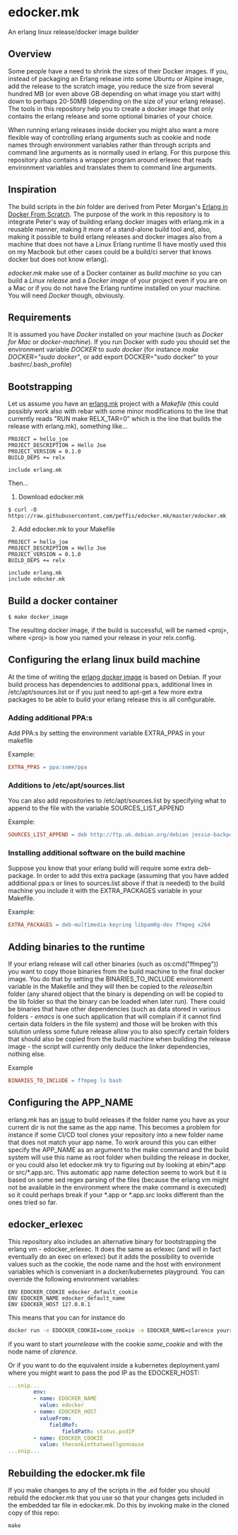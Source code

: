 # edocker.mk
An erlang linux release/docker image builder

## Overview
Some people have a need to shrink the sizes of their Docker images. If
you, instead of packaging an Erlang release into some Ubuntu or Alpine
image, add the release to the scratch image, you reduce the
size from several hundred MB (or even above GB depending on what image
you start with) down to perhaps 20-50MB (depending on the size of your
erlang release). The tools in this repository help you to create a
docker image that only contains the erlang release and some optional
binaries of your choice.

When running erlang releases inside docker you might also want a more
flexible way of controlling erlang arguments such as cookie and node
names through environment variables rather than through scripts and
command line arguments as is normally used in erlang. For this purpose
this repository also contains a wrapper program around erlexec that
reads environment variables and translates them to command line
arguments.


## Inspiration
The build scripts in the *bin* folder are derived from Peter Morgan's
[Erlang in Docker From
Scratch](https://github.com/shortishly/erlang-in-docker-from-scratch). The
purpose of the work in this repository is to integrate Peter's way of
building erlang docker images with erlang.mk in a reusable manner,
making it more of a stand-alone build tool and, also, making it
possible to build erlang releases and docker images also from a
machine that does not have a Linux Erlang runtime (I have mostly used
this on my Macbook but other cases could be a build/ci server that
knows docker but does not know erlang).

*edocker.mk* make use of a Docker container as *build machine* so you
can build a *Linux release* and a *Docker image* of your project even
if you are on a Mac or if you do not have the Erlang runtime installed
on your machine. You will need *Docker* though, obviously.

## Requirements
It is assumed you have *Docker* installed on your machine (such as
*Docker for Mac* or *docker-machine*). If you run Docker with *sudo*
you should set the environment variable *DOCKER* to *sudo docker* (for
instance *make DOCKER="sudo docker"*, or add export DOCKER="sudo
docker" to your .bashrc/.bash_profile)

## Bootstrapping
Let us assume you have an [erlang.mk](https://erlang.mk) project with
a *Makefile* (this could possibly work also with rebar with some minor
modifications to the line that currently reads "RUN make RELX_TAR=0"
which is the line that builds the release with erlang.mk), something like...
```
PROJECT = hello_joe
PROJECT_DESCRIPTION = Hello Joe
PROJECT_VERSION = 0.1.0
BUILD_DEPS += relx

include erlang.mk
```
Then...
1. Download edocker.mk
```
$ curl -O https://raw.githubusercontent.com/peffis/edocker.mk/master/edocker.mk
```

2. Add edocker.mk to your Makefile
```
PROJECT = hello_joe
PROJECT_DESCRIPTION = Hello Joe
PROJECT_VERSION = 0.1.0
BUILD_DEPS += relx

include erlang.mk
include edocker.mk
```

## Build a docker container
```
$ make docker_image
```
The resulting docker image, if the build is successful, will be named
&lt;proj&gt;, where &lt;proj&gt; is how you named your release in your
relx.config.

## Configuring the erlang linux build machine
At the time of writing the [erlang docker
image](https://hub.docker.com/_/erlang/) is based on Debian. If
your build process has dependencies to additional ppa:s, additional
lines in /etc/apt/sources.list or if you just need to apt-get a few
more extra packages to be able to build your erlang release this is
all configurable.

### Adding additional PPA:s
Add PPA:s by setting the environment variable EXTRA_PPAS in your
makefile

Example:
```Makefile
EXTRA_PPAS = ppa:some/ppa
```

### Additions to /etc/apt/sources.list
You can also add repositories to /etc/apt/sources.list by specifying
what to append to the file with the variable SOURCES_LIST_APPEND

Example:
```Makefile
SOURCES_LIST_APPEND = deb http://ftp.uk.debian.org/debian jessie-backports main\ndeb http://www.deb-multimedia.org jessie main non-free
```

### Installing additional software on the build machine
Suppose you know that your erlang build will require some extra
deb-package. In order to add this extra package (assuming that you
have added additional ppa:s or lines to sources.list above if that is
needed) to the build machine you include it with the EXTRA_PACKAGES
variable in your Makefile.

Example:
```Makefile
EXTRA_PACKAGES = deb-multimedia-keyring libpam0g-dev ffmpeg x264
```

## Adding binaries to the runtime
If your erlang release will call other binaries (such as
os:cmd("ffmpeg")) you want to copy those binaries from the build
machine to the final docker image. You do that by setting the
BINARIES_TO_INCLUDE environment variable in the Makefile and they will
then be copied to the _release_/bin folder (any shared object that the
binary is depending on will be copied to the lib folder so that the
binary can be loaded when later run). There could be binaries that
have other dependencies (such as data stored in various folders -
_emacs_ is one such application that will complain if it cannot find
certain data folders in the file system) and those will be broken with
this solution unless some future release allow you to also specify
certain folders that should also be copied from the build machine when
building the release image - the script will currently only deduce the
linker dependencies, nothing else.

Example
```Makefile
BINARIES_TO_INCLUDE = ffmpeg ls bash
```

## Configuring the APP_NAME
erlang.mk has an
[issue](https://github.com/ninenines/erlang.mk/issues/991) to build
releases if the folder name you have as your current dir is not the
same as the app name. This becomes a problem for instance if some
CI/CD tool clones your repository into a new folder name that does not
match your app name. To work around this you can either specify the
APP_NAME as an argument to the make command and the build system will
use this name as root folder when building the release in docker, or
you could also let edocker.mk try to figuring out by looking at
ebin/\*.app or src/\*.app.src. This automatic app name detection seems
to work but it is based on some sed regex parsing of the files
(because the erlang vm might not be available in the environment where
the make command is executed) so it could perhaps break if your \*.app
or \*.app.src looks different than the ones tried so far.

## edocker_erlexec
This repository also includes an alternative binary for bootstrapping
the erlang vm - edocker_erlexec. It does the same as erlexec (and will
in fact eventually do an exec on erlexec) but it adds the possibility to
override values such as the cookie, the node name and the host with
environment variables which is conveniant in a docker/kubernetes
playground. You can override the following environment variables:
```
ENV EDOCKER_COOKIE edocker_default_cookie
ENV EDOCKER_NAME edocker_default_name
ENV EDOCKER_HOST 127.0.0.1
```

This means that you can for instance do
```bash
docker run -e EDOCKER_COOKIE=some_cookie -e EDOCKER_NAME=clarence yourrelease
```
if you want to start _yourrelease_ with the cookie _some_cookie_ and with the node name of _clarence_.

Or if you want to do the equivalent inside a kubernetes deployment.yaml where you might want to pass the pod IP as the EDOCKER_HOST:
```yaml
...snip...
        env:
        - name: EDOCKER_NAME
          value: edocker
        - name: EDOCKER_HOST
          valueFrom:
             fieldRef:
                 fieldPath: status.podIP
        - name: EDOCKER_COOKIE
          value: thecookiethatweallgonnause
...snip...
```

## Rebuilding the edocker.mk file
If you make changes to any of the scripts in the .ed folder you should
rebuild the edocker.mk that you use so that your changes gets included
in the embedded tar file in edocker.mk. Do this by invoking make in
the cloned copy of this repo:
```
make
```
